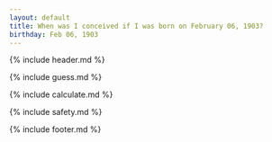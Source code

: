 ```yaml
---
layout: default
title: When was I conceived if I was born on February 06, 1903?
birthday: Feb 06, 1903
---
```


{% include header.md %}

{% include guess.md %}

{% include calculate.md %}

{% include safety.md %}

{% include footer.md %}



